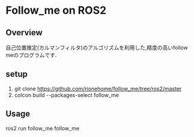 # Follow_me on ROS2

## Overview
自己位置推定(カルマンフィルタ)のアルゴリズムを利用した,精度の高いfollow meのプログラムです.

## setup
1. git clone https://github.com/rionehome/follow_me/tree/ros2/master
2. colcon build --packages-select follow_me

## Usage
ros2 run follow_me follow_me
